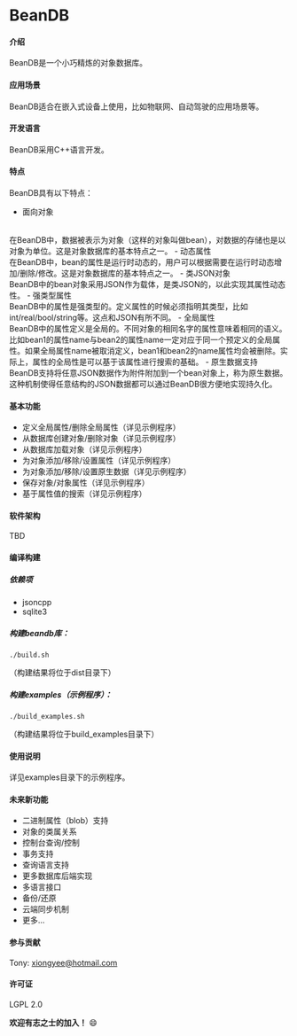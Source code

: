 # BeanDB

#### 介绍
BeanDB是一个小巧精炼的对象数据库。


#### 应用场景
BeanDB适合在嵌入式设备上使用，比如物联网、自动驾驶的应用场景等。


#### 开发语言
BeanDB采用C++语言开发。


#### 特点
BeanDB具有以下特点：
- 面向对象
<br>
在BeanDB中，数据被表示为对象（这样的对象叫做bean），对数据的存储也是以对象为单位。这是对象数据库的基本特点之一。
- 动态属性
<br>
在BeanDB中，bean的属性是运行时动态的，用户可以根据需要在运行时动态增加/删除/修改。这是对象数据库的基本特点之一。
- 类JSON对象
<br>
BeanDB中的bean对象采用JSON作为载体，是类JSON的，以此实现其属性动态性。
- 强类型属性
<br>
BeanDB中的属性是强类型的。定义属性的时候必须指明其类型，比如int/real/bool/string等。这点和JSON有所不同。
- 全局属性
<br>
BeanDB中的属性定义是全局的。不同对象的相同名字的属性意味着相同的语义。比如bean1的属性name与bean2的属性name一定对应于同一个预定义的全局属性。如果全局属性name被取消定义，bean1和bean2的name属性均会被删除。实际上，属性的全局性是可以基于该属性进行搜索的基础。
- 原生数据支持
<br>
BeanDB支持将任意JSON数据作为附件附加到一个bean对象上，称为原生数据。这种机制使得任意结构的JSON数据都可以通过BeanDB很方便地实现持久化。


#### 基本功能

- 定义全局属性/删除全局属性（详见示例程序）
- 从数据库创建对象/删除对象（详见示例程序）
- 从数据库加载对象（详见示例程序）
- 为对象添加/移除/设置属性（详见示例程序）
- 为对象添加/移除/设置原生数据（详见示例程序）
- 保存对象/对象属性（详见示例程序）
- 基于属性值的搜索（详见示例程序）


#### 软件架构
TBD


#### 编译构建
##### 依赖项

- jsoncpp
- sqlite3


##### 构建beandb库：

```
./build.sh
```

（构建结果将位于dist目录下）
<br>

##### 构建examples（示例程序）：

```
./build_examples.sh
```

（构建结果将位于build_examples目录下）


#### 使用说明
详见examples目录下的示例程序。


#### 未来新功能
- 二进制属性（blob）支持
- 对象的类属关系
- 控制台查询/控制
- 事务支持
- 查询语言支持
- 更多数据库后端实现
- 多语言接口
- 备份/还原
- 云端同步机制
- 更多...


#### 参与贡献
Tony: xiongyee@hotmail.com


#### 许可证
LGPL 2.0

 **欢迎有志之士的加入！**  :smile: 